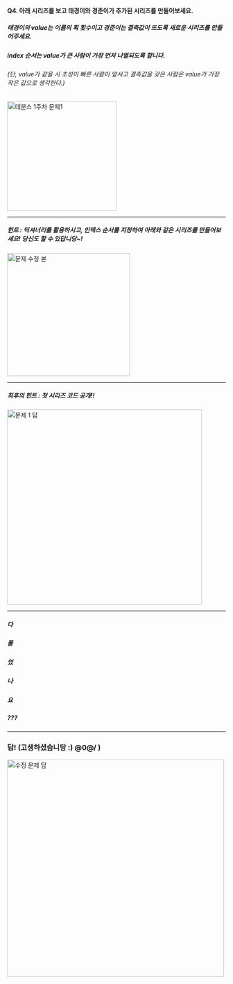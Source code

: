 #### Q4. 아래 시리즈를 보고 태경이와 경준이가 추가된 시리즈를 만들어보세요. 
##### 태경이의 value는 이름의 획 횟수이고 경준이는 결측값이 뜨도록 새로운 시리즈를 만들어주세요.
##### index 순서는 value가 큰 사람이 가장 먼저 나열되도록 합니다.
###### (단, value가 같을 시 초성이 빠른 사람이 앞서고 결측값을 갖은 사람은 value가 가장 작은 값으로 생각한다.)
<img width="252" alt="데분스 1주차 문제1" src="https://github.com/sejongsmarcle/2023_Autumn_DataAnalysisStudy/assets/70877858/6a883e19-5b89-450b-9a86-974dcb85b008"> 

--------------------------------------------------------

##### 힌트 : 딕셔너리를 활용하시고, 인덱스 순서를 지정하여 아래와 같은 시리즈를 만들어보세요! 당신도 할 수 있답니당~!
<img width="283" alt="문제 수정 본" src="https://github.com/sejongsmarcle/2023_Autumn_DataAnalysisStudy/assets/70877858/28af3a9c-14e3-41fd-a60e-5c29207b50f1">

--------------------------------------------------------

##### 최후의 힌트 : 첫 시리즈 코드 공개!!
<img width="449" alt="문제 1 답" src="https://github.com/sejongsmarcle/2023_Autumn_DataAnalysisStudy/assets/70877858/d24eef5c-2169-41c3-85bb-810d3ce8cd4e">

-----------------------------------------------------------------











##### 다 
##### 풀
##### 었
##### 나
##### 요
##### ???












----------------------------------------------------------------------------------------


### 답! (고생하셨습니당 :) @0@/ )

<img width="500" alt="수정 문제 답" src="https://github.com/sejongsmarcle/2023_Autumn_DataAnalysisStudy/assets/70877858/58674bec-b2b5-42a8-9eec-a28137d4ac9a">

